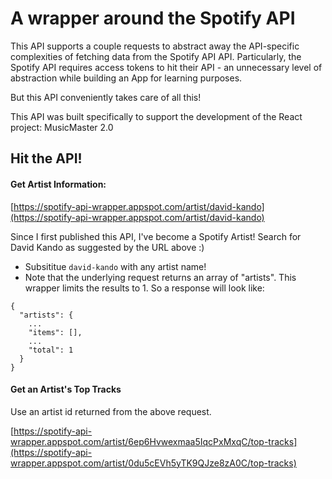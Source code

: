 # A wrapper around the Spotify API

This API supports a couple requests to abstract away the API-specific complexities of fetching data from the Spotify API API. Particularly, the Spotify API requires access tokens to hit their API - an unnecessary level of abstraction while building an App for learning purposes.

But this API conveniently takes care of all this!

This API was built specifically to support the development of the React project: MusicMaster 2.0

## Hit the API!
#### Get Artist Information:
[https://spotify-api-wrapper.appspot.com/artist/david-kando](https://spotify-api-wrapper.appspot.com/artist/david-kando)

Since I first published this API, I've become a Spotify Artist! Search for David Kando as suggested by the URL above :)

* Subsititue `david-kando` with any artist name!
* Note that the underlying request returns an array of "artists". This wrapper limits the results to 1. So a response will look like:

```
{
  "artists": {
    ...
    "items": [],
    ...
    "total": 1
  }
}
```

#### Get an Artist's Top Tracks
Use an artist id returned from the above request.

[https://spotify-api-wrapper.appspot.com/artist/6ep6Hvwexmaa5IqcPxMxqC/top-tracks](https://spotify-api-wrapper.appspot.com/artist/0du5cEVh5yTK9QJze8zA0C/top-tracks)

